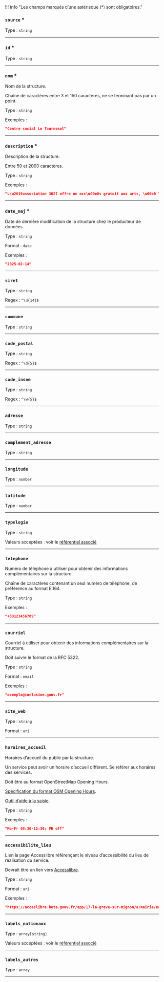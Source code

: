 !!! info "Les champs marqués d’une astérisque (*) sont obligatoires."



### `source` *





Type : `string`










---

### `id` *





Type : `string`










---

### `nom` *

Nom de la structure.

Chaîne de caractères entre 3 et 150 caractères, ne se terminant pas par un point.



Type : `string`










Exemples :

```json
"Centre social Le Tournesol"

```

---

### `description` *

Description de la structure.

Entre 50 et 2000 caractères.



Type : `string`










Exemples :

```json
"L\u2019association 3027 offre un acc\u00e8s gratuit aux arts, \u00e0 la culture et\n                au sport pour toutes et tous sans distinction et en priorit\u00e9 aux\n                personnes en situation de pr\u00e9carit\u00e9 et d\u2019isolement."

```

---

### `date_maj` *

Date de dernière modification de la structure chez le producteur de données.



Type : `string`



Format : `date`






Exemples :

```json
"2025-02-14"

```

---

### `siret`





Type : `string`





Regex : `^\d{14}$`




---

### `commune`





Type : `string`










---

### `code_postal`





Type : `string`





Regex : `^\d{5}$`




---

### `code_insee`





Type : `string`





Regex : `^\w{5}$`




---

### `adresse`





Type : `string`










---

### `complement_adresse`





Type : `string`










---

### `longitude`





Type : `number`










---

### `latitude`





Type : `number`










---

### `typologie`





Type : `string`










Valeurs acceptées : voir le [référentiel associé](referentiels/typologies_de_structures.md)




---

### `telephone`

Numéro de téléphone à utiliser pour obtenir des informations complémentaires sur la structure.

Chaîne de caractères contenant un seul numéro de téléphone, de préfèrence au format E.164.



Type : `string`










Exemples :

```json
"+33123456789"

```

---

### `courriel`

Courriel à utiliser pour obtenir des informations complémentaires sur la structure.

Doit suivre le format de la RFC 5322.



Type : `string`



Format : `email`






Exemples :

```json
"exemple@inclusion.gouv.fr"

```

---

### `site_web`





Type : `string`



Format : `uri`






---

### `horaires_accueil`

Horaires d’accueil du public par la structure.

Un service peut avoir un horaire d’accueil différent. Se référer aux horaires des services.

Doit être au format OpenStreetMap Opening Hours.

[Spécification du format OSM Opening Hours](https://wiki.openstreetmap.org/wiki/FR:Key:opening_hours).

[Outil d’aide à la saisie](https://projets.pavie.info/yohours/).



Type : `string`










Exemples :

```json
"Mo-Fr 08:30-12:30; PH off"

```

---

### `accessibilite_lieu`

Lien la page Accesslibre référençant le niveau d’accessibilité du lieu de réalisation du service.

Devrait être un lien vers [Accesslibre](https://acceslibre.beta.gouv.fr/).



Type : `string`



Format : `uri`






Exemples :

```json
"https://acceslibre.beta.gouv.fr/app/17-la-greve-sur-mignon/a/mairie/erp/mairie-la-greve-sur-mignon/"

```

---

### `labels_nationaux`





Type : `array[string]`










Valeurs acceptées : voir le [référentiel associé](referentiels/labels_nationaux.md)




---

### `labels_autres`





Type : `array`










---
